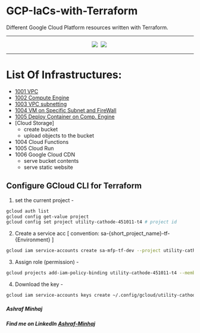 # GCP-IaCs-with-Terraform
 Different Google Cloud Platform resources written with Terraform.

-----------

<div align="center">

![](https://img.shields.io/badge/Terraform-Version%201.3.3-white?style=plastic&logo=terraform)&nbsp; 
![](https://img.shields.io/badge/Python-Version%203.10-yellow?style=plastic&logo=python)&nbsp;
<!-- ![](https://img.shields.io/badge/Packer-Version%20%3E=%200.0.2-blue?style=plastic&logo=packer)&nbsp; -->

</div>

----------

# List Of Infrastructures:
- [1001 VPC](./1001%20VPC%20Network%20/)
- [1002 Compute Engine](./1002%20Compute%20Engine/)
- [1003 VPC subnetting](./1003%20VPC%20Subnetting/)
- [1004 VM on Specific Subnet and FireWall](./1004%20VM%20on%20Subnet%20and%20FW/)
- [1005 Deploy Container on Comp. Engine](./1005%20Container%20on%20VM/)
- [Cloud Storage]
    - create bucket
    - upload objects to the bucket
- 1004 Cloud Functions
- 1005 Cloud Run
- 1006 Google Cloud CDN
    - serve bucket contents 
    - serve static website

## Configure GCloud CLI for Terraform
1. set the current project -
```bash
gcloud auth list
gcloud config get-value project
gcloud config set project utility-cathode-451011-t4 # project id
```

2. Create a service acc [ convention: sa-{short_project_name}-tf-{Environment} ]
```bash
gcloud iam service-accounts create sa-mfp-tf-dev --project utility-cathode-451011-t4 --display-name "Terraform dev acc"
```

3. Assign role (permission) -
```bash
gcloud projects add-iam-policy-binding utility-cathode-451011-t4 --member="serviceAccount:sa-mfp-tf-dev@utility-cathode-451011-t4.iam.gserviceaccount.com" --role="roles/editor"
```

4. Download the key -
```bash
gcloud iam service-accounts keys create ~/.config/gcloud/utility-cathode-451011-t4.json --iam-account=sa-mfp-tf-dev@utility-cathode-451011-t4.iam.gserviceaccount.com
```

##### Ashraf Minhaj
##### Find me on LinkedIn [Ashraf-Minhaj](https://www.linkedin.com/in/ashraf-minhaj/)